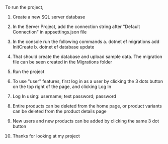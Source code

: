 To run the project,
1. Create a new SQL server database
2. In the Server Project, add the connection string after "Default Connection" in appsettings.json file
3. In the console run the following commands
   a. dotnet ef migrations add InitCreate
   b. dotnet ef database update

4. That should create the database and upload sample data. The migration file can be seen created in the Migrations folder


5. Run the project

6. To use "user" features, first log in as a user by clicking the 3 dots button on the top right of the page, and clicking Log In
7. Log In using: username; test
                 password; password


8. Entire products can be deleted from the home page, or product variants can be deleted from the product details page
9. New users and new products can be added by clicking the same 3 dot button

10. Thanks for looking at my project 
